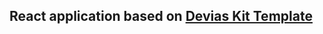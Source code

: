 ## React application based on [Devias Kit Template](https://material-ui.com/store/items/devias-kit/)